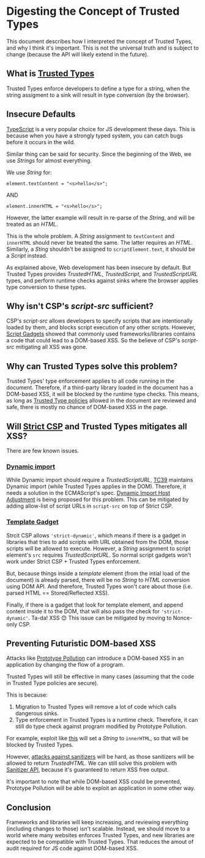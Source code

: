 # Digesting the Concept of Trusted Types

This document describes how I interpreted the concept of Trusted Types, and why I think it's important. This is not the universal truth and is subject to change (because the API will likely extend in the future).

## What is [Trusted Types](https://web.dev/trusted-types/)

Trusted Types enforce developers to define a type for a string, when the string assigment to a sink will result in type conversion (by the browser).

## Insecure Defaults

[TypeScript](https://web.dev/trusted-types/) is a very popular choice for JS development these days. This is because when you have a strongly typed system, you can catch bugs before it occurs in the wild.

Similar thing can be said for security. Since the beginning of the Web, we use _Strings_ for almost everything.

We use _String_ for:

```
element.textContent = "<s>hello</s>";
```

AND

```
element.innerHTML = "<s>hello</s>";
```

However, the latter example will result in re-parse of the _String_, and will be treated as an _HTML_. 

This is the whole problem. 
A _String_ assignment to `textContent` and `innerHTML` should never be treated the same. The latter requires an _HTML_. Similarly, a _Sting_ shouldn't be assigned to `scriptElement.text`, it should be a _Script_ instead.

As explained above, Web development has been insecure by default. But Trusted Types provides _TrustedHTML_, _TrustedScript_, and _TrustedScriptURL_ types, and perform runtime checks against sinks where the browser applies type conversion to these types.

## Why isn't CSP's _script-src_ sufficient?

CSP's _script-src_ allows developers to specify scripts that are intentionally loaded by them, and blocks script execution of any other scripts. However, [Script Gadgets](https://github.com/google/security-research-pocs/tree/master/script-gadgets) showed that commonly used frameworks/libraries contains a code that could lead to a DOM-based XSS. So the believe of CSP's _script-src_ mitigating all XSS was gone.

## Why can Trusted Types solve this problem?

Trusted Types' type enforcement applies to all code running in the document. Therefore, if a third-party library loaded in the document has a DOM-based XSS, it will be blocked by the runtime type checks. This means, as long as [Trusted Type policies](https://web.dev/trusted-types/#create-a-trusted-type-policy) allowed in the document are reviewed and safe, there is mostly no chance of DOM-based XSS in the page.

## Will [Strict CSP](https://web.dev/strict-csp/) and Trusted Types mitigates all XSS?

There are few known issues.

### [Dynamic import](https://developer.mozilla.org/en-US/docs/Web/JavaScript/Reference/Statements/import#dynamic_imports)

While Dynamic import should require a _TrustedScriptURL_, [TC39](https://tc39.es/) maintains Dynamic import (while Trusted Types applies in the DOM). Therefore, it needs a solution in the ECMAScript's spec. [Dynamic Import Host Adjustment](https://github.com/tc39/dynamic-import-host-adjustment) is being proposed for this problem. This can be mitigated by adding allow-list of script URLs in `script-src` on top of Strict CSP.

### [Template Gadget](https://github.com/shhnjk/shhnjk.github.io/blob/main/PoCs/template_gadget.html)

Strcit CSP allows `'strict-dynamic'`, which means if there is a gadget in libraries that tries to add scripts with URL obtained from the DOM, those scripts will be allowed to execute. However, a _String_ assignment to script element's `src` requires _TrustedScriptURL_. So normal script gadgets won't work under Strict CSP + Trusted Types enforcement.

But, because things inside a _template_ element (from the intial load of the document) is already parsed, there will be no _String_ to _HTML_ conversion using DOM API. And therefore, Trusted Types won't care about those (i.e. parsed HTML == Stored/Reflected XSS).

Finally, if there is a gadget that look for template element, and append content inside it to the DOM, that will also pass the check for `'strict-dynamic'`. Ta-da! XSS 😊
This issue can be mitigated by moving to Nonce-only CSP.

## Preventing Futuristic DOM-based XSS

Attacks like [Prototype Pollution](https://github.com/BlackFan/client-side-prototype-pollution) can introduce a DOM-based XSS in an application by changing the flow of a program.

Trusted Types will still be effective in many cases (assuming that the code in Trusted Type policies are secure).

This is because:
1. Migration to Trusted Types will remove a lot of code which calls dangerous sinks.
2. Type enforcement in Trusted Types is a runtime check. Therefore, it can still do type check against program modified by Prototype Pollution.

For example, exploit like [this](https://hackerone.com/reports/986386) will set a _String_ to `innerHTML`, so that will be blocked by Trusted Types.

However, [attacks against sanitizers](https://research.securitum.com/prototype-pollution-and-bypassing-client-side-html-sanitizers/) will be hard, as those sanitizers will be allowed to return _TrustedHTML_. We can still solve this problem with [Sanitizer API](https://sanitizer-api.dev/), because it's guaranteed to return XSS free output.

It's important to note that while DOM-based XSS could be prevented, Prototype Pollution will be able to exploit an application in some other way.

## Conclusion

Frameworks and libraries will keep increasing, and reviewing everything (including changes to those) isn't scalable. Instead, we should move to a world where many websites enforces Trusted Types, and new libraries are expected to be compatible with Trusted Types. That reduces the amout of audit required for JS code against DOM-based XSS.
